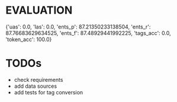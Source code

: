 # EVALUATION
{'uas': 0.0, 'las': 0.0, 'ents_p': 87.21350233138504,
'ents_r': 87.76683629634525,
'ents_f': 87.48929441992225,
'tags_acc': 0.0, 'token_acc': 100.0}

# TODOs
+ check requirements
+ add data sources
+ add tests for tag conversion